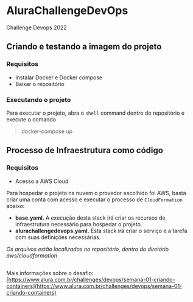 # AluraChallengeDevOps
Challenge Devops 2022

## Criando e testando a imagem do projeto

### Requisitos
- Instalar Docker e Docker compose
- Baixar o repositório

### Executando o projeto
Para executar o projeto, abra o `shell` command dentro do repositório e execute o comando
> docker-compose up


## Processo de Infraestrutura como código 

### Requisitos
- Acesso a AWS Cloud

Para hospedar o projeto na nuvem o provedor escolhido foi AWS, basta criar uma conta com acesso e executar o processo de `CloudFormation` abaixo:
- **base.yaml.** A execução desta stack irá criar os recursos de infraestrutura necessário para hospedar o projeto.
- **alurachallengedevops.yaml.** Esta stack irá criar o serviço e a tarefa com suas definições necessárias.

*Os arquivos estão localizados no repositório, dentro do diretório aws/cloudformation*


##
Mais informações sobre o desafio: [https://www.alura.com.br/challenges/devops/semana-01-criando-containers](https://www.alura.com.br/challenges/devops/semana-01-criando-containers)


